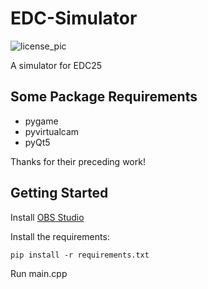 # EDC-Simulator

![license_pic](https://img.shields.io/badge/license-MIT-blue)

A simulator for EDC25

## Some Package Requirements

- pygame
- pyvirtualcam
- pyQt5

Thanks for their preceding work!

## Getting Started

Install [OBS Studio](https://obsproject.com/)

Install the requirements:
```
pip install -r requirements.txt
```

Run main.cpp